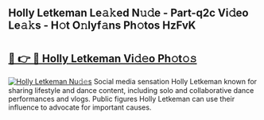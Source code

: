 ## Holly Letkeman Le𝚊𝚔ed N𝚞𝚍e - Part-q2c Vi𝚍eo Le𝚊𝚔s - H𝚘t O𝚗lyf𝚊ns Ph𝚘tos HzFvK

# <h2><a href="http://hf390yg.feru.top/?c=Holly+Letkeman">🔗 👉 🔴 Holly Letkeman Vi𝚍𝚎o Ph𝚘t𝚘𝚜</a></h2>

[![Holly Letkeman Nu𝚍𝚎s](https://i.imgur.com/0TWrTi3.gif)](http://hf390yg.feru.top/?c=Holly+Letkeman)
Social media sensation Holly Letkeman known for sharing lifestyle and dance content, including solo and collaborative dance performances and vlogs. Public figures Holly Letkeman can use their influence to advocate for important causes. 
